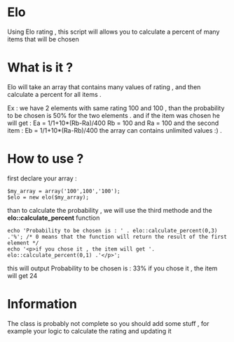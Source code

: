 Elo
===

Using Elo rating , this script will allows you to calculate a percent of many items that will be  chosen

What is it ?
===
Elo will take an array that contains many values of rating , and then calculate a percent for all items .

Ex : 
we have 2 elements with same rating 100 and 100 , than the probability to be chosen is 50% for the two elements .
and if the item was chosen he will get : Ea = 1/1+10*(Rb-Ra)/400
Rb = 100 and Ra = 100
and the second item : Eb = 1/1+10*(Ra-Rb)/400
the array can contains unlimited values :) .

How to use ?
===
first declare your array :

    $my_array = array('100',100','100');
    $elo = new elo($my_array);
  
than to calculate the probability , we will use the third methode and the <b>elo::calculate_percent</b> function

    echo 'Probability to be chosen is : ' . elo::calculate_percent(0,3) .'%'; /* 0 means that the function will return the result of the first element */
    echo '<p>if you chose it , the item will get '. elo::calculate_percent(0,1) .'</p>';
    
this will output
    Probability to be chosen is : 33%
    if you chose it , the item will get 24
    
Information
===
The class is probably not complete so you should add some stuff , for example your logic to calculate the rating and updating it
